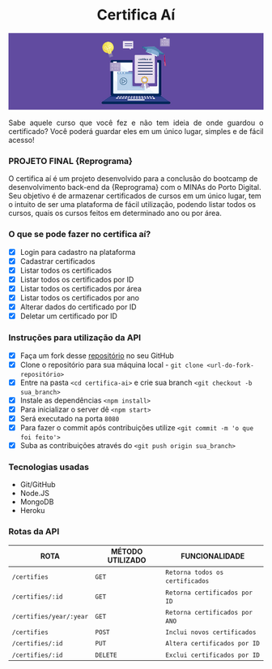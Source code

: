 <h1 align="center"> Certifica Aí </h1>

![Certifica Aí](./images/certificai.jpg)

<p align="justify"> Sabe aquele curso que você fez e não tem ideia de onde guardou o certificado? Você poderá guardar eles em um único lugar, simples e de fácil acesso! </p>

### PROJETO FINAL {Reprograma} 

O certifica aí é um projeto desenvolvido para a conclusão do bootcamp de desenvolvimento back-end da {Reprograma} com o MINAs do Porto Digital. Seu objetivo é de armazenar certificados de cursos em um único lugar, tem o intuito de ser uma plataforma de fácil utilização, podendo listar todos os cursos, quais os cursos feitos em determinado ano ou por área.

### O que se pode fazer no certifica aí?  

- [X] Login para cadastro na plataforma
- [X] Cadastrar certificados
- [X] Listar todos os certificados
- [X] Listar todos os certificados por ID
- [X] Listar todos os certificados por área
- [X] Listar todos os certificados por ano
- [X] Alterar dados do certificado por ID
- [X] Deletar um certificado por ID

### Instruções para utilização da API

- [x] Faça um fork desse [repositório](https://github.com/marilliaalves/certifica-ai) no seu GitHub
- [x] Clone o repositório para sua máquina local - `git clone <url-do-fork-repositório>`
- [x] Entre na pasta `<cd certifica-ai>` e crie sua branch `<git checkout -b sua_branch>`  
- [x] Instale as dependências `<npm install>`
- [x] Para inicializar o server dê `<npm start>`
- [x] Será executado na porta `8080`
- [x] Para fazer o commit após contribuições utilize `<git commit -m 'o que foi feito'>`
- [x] Suba as contribuições através do `<git push origin sua_branch>`

### Tecnologias usadas
* Git/GitHub
* Node.JS
* MongoDB
* Heroku

### Rotas da API

|ROTA|MÉTODO UTILIZADO|FUNCIONALIDADE
| -------- | -------- | -------- 
|`/certifies`|`GET`|`Retorna todos os certificados`
|`/certifies/:id`|`GET`|`Retorna certificados por ID`
|`/certifies/year/:year`|`GET`|`Retorna certificados por ANO`
|`/certifies`|`POST`|`Inclui novos certificados`
|`/certifies/:id`|`PUT`|`Altera certificados por ID`
|`/certifies/:id`|`DELETE`|`Exclui certificados por ID`

